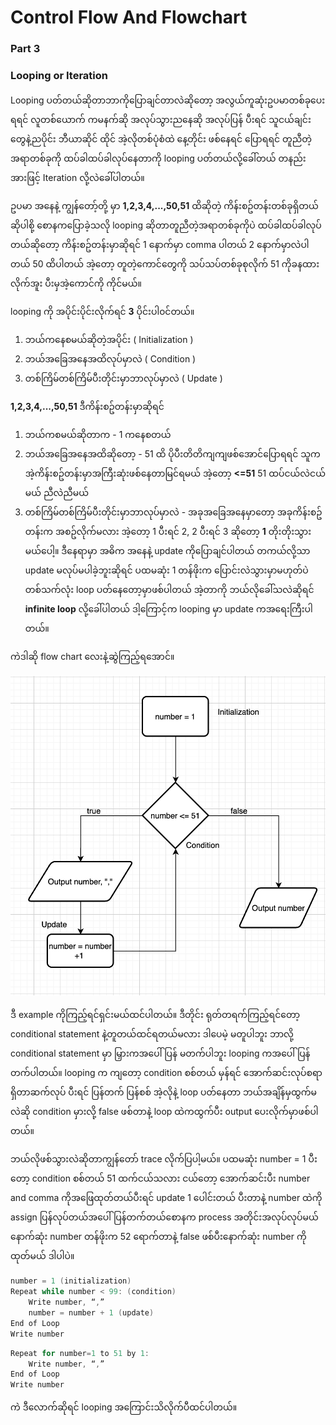 # Control Flow And Flowchart 

### Part 3

### Looping or Iteration

Looping ပတ်တယ်ဆိုတာဘာကိုပြောချင်တာလဲဆိုတော့ အလွယ်ကူဆုံးဥပမာတစ်ခုပေးရရင် လူတစ်ယောက် ကမနက်ဆို အလုပ်သွားညနေဆို အလုပ်ပြန် ပီးရင် သူငယ်ချင်းတွေနဲ့ညပိုင်း ဘီယာဆိုင် ထိုင် အဲ့လိုတစ်ပုံစံထဲ နေ့တိုင်း ဖစ်နေရင် ပြောရရင် တူညီတဲ့ အရာတစ်ခုကို ထပ်ခါထပ်ခါလုပ်နေတာကို looping ပတ်တယ်လို့ခေါ်တယ် တနည်းအားဖြင့် Iteration လို့လဲခေါ်ပါတယ်။ 

ဥပမာ အနေနဲ့ ကျွန်တော့်တို့ မှာ **1,2,3,4,...,50,51** ထိဆိုတဲ့ ကိန်းစဥ်တန်းတစ်ခုရှိတယ်ဆိုပါစို့ စောနကပြောခဲ့သလို looping ဆိုတာတူညီတဲ့အရာတစ်ခုကိုပဲ ထပ်ခါထပ်ခါလုပ်တယ်ဆိုတော့ ကိန်းစဥ်တန်းမှာဆိုရင် 1 နောက်မှာ comma ပါတယ် 2 နောက်မှာလဲပါတယ် 50 ထိပါတယ် အဲ့တော့ တူတဲ့ကောင်တွေကို သပ်သပ်တစ်ခုစုလိုက် 51 ကိုခနထားလိုက်အူး ပီးမှအဲ့ကောင်ကို ကိုင်မယ်။

looping ကို အပိုင်းပိုင်းလိုက်ရင် **3** ပိုင်းပါ၀င်တယ်။
1. ဘယ်ကနေစမယ်ဆိုတဲ့အပိုင်း ( Initialization )
2. ဘယ်အခြေအနေအထိလုပ်မှာလဲ ( Condition )
3. တစ်ကြိမ်တစ်ကြိမ်ပီးတိုင်းမှာဘာလုပ်မှာလဲ ( Update )


**1,2,3,4,...,50,51** ဒီကိန်းစဥ်တန်းမှာဆိုရင် 

1. ဘယ်ကစမယ်ဆိုတာက - 1 ကနေစတယ် 
2. ဘယ်အခြေအနေအထိဆိုတော့ -  51 ထိ ပိုပီးတိတိကျကျဖစ်အောင်ပြောရရင် သူက အဲ့ကိန်းစဥ်တန်းမှာအကြီးဆုံးဖစ်နေတာမြင်ရမယ် အဲ့တော့ **<=51** 51 ထပ်ငယ်လဲငယ်မယ် ညီလဲညီမယ်
3. တစ်ကြိမ်တစ်ကြိမ်ပီးတိုင်းမှာဘာလုပ်မှာလဲ -  အခုအခြေအနေမှာတော့ အခုကိန်းစဥ်တန်းက အစဥ်လိုက်မလား အဲ့တော့ 1 ပီးရင် 2, 2 ပီးရင် 3 ဆိုတော့ **1** တိုးတိုးသွားမယ်ပေါ့။ ဒီနေရာမှာ အဓိက အနေနဲ့ update ကိုပြောချင်ပါတယ် တကယ်လို့သာ update မလုပ်မပါခဲ့ဘူးဆိုရင် ပထမဆုံး 1 တန်ဖိုးက ပြောင်းလဲသွားမှာမဟုတ်ပဲ တစ်သက်လုံး loop ပတ်နေတော့မှာဖစ်ပါတယ် အဲ့တာကို ဘယ်လိုခေါ်သလဲဆိုရင် **infinite loop** လို့ခေါ်ပါတယ် ဒါ့ကြောင့်က looping မှာ update ကအရေးကြီးပါတယ်။ 

ကဲဒါဆို flow chart လေးနဲ့ဆွဲကြည့်ရအောင်။

![Flowchart](https://github.com/aungsannphyo/Data-Structure-And-Algorithms/blob/main/image/flowchart5.png?raw=true)

ဒီ example ကိုကြည့်ရင်ရှင်းမယ်ထင်ပါတယ်။ ဒီတိုင်း ရုတ်တရက်ကြည့်ရင်တော့ conditional statement နဲ့တူတယ်ထင်ရတယ်မလား ဒါပေမဲ့ မတူပါဘူး ဘာလို့ conditional statement မှာ မြှားကအပေါ်ပြန် မတက်ပါဘူး looping ကအပေါ်ပြန်တက်ပါတယ်။ looping က ကျတော့ condition စစ်တယ် မှန်ရင် အောက်ဆင်းလုပ်စရာရှိတာဆက်လုပ် ပီးရင် ပြန်တက် ပြန်စစ် အဲ့လိုနဲ့ loop ပတ်နေတာ ဘယ်အချိန်မှထွက်မလဲဆို condition မှားလို့ false ဖစ်တာနဲ့ loop ထဲကထွက်ပီး output ပေးလိုက်မှာဖစ်ပါတယ်။

ဘယ်လိုဖစ်သွားလဲဆိုတာကျွန်တော် trace လိုက်ပြပါ့မယ်။
ပထမဆုံး number = 1 ပီးတော့ condition စစ်တယ် 51 ထက်ငယ်သလား ငယ်တော့ အောက်ဆင်းပီး number and comma ကိုအဖြေထုတ်တယ်ပီးရင် update 1 ပေါင်းတယ် ပီးတာနဲ့ number ထဲကို assign ပြန်လုပ်တယ်အပေါ်ပြန်တက်တယ်စောနက process အတိုင်းအလုပ်လုပ်မယ် နောက်ဆုံး number တန်ဖိုးက 52 ရောက်တာနဲ့  false ဖစ်ပီးနောက်ဆုံး number ကိုထုတ်မယ် ဒါပါပဲ။

```csharp
number = 1 (initialization)
Repeat while number < 99: (condition)
    Write number, “,”
    number = number + 1 (update)
End of Loop
Write number
```

```csharp
Repeat for number=1 to 51 by 1:
    Write number, “,”
End of Loop
Write number
```

ကဲ ဒီလောက်ဆိုရင် looping အကြောင်းသိလိုက်ပီထင်ပါတယ်။​